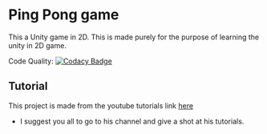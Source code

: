 # Ping Pong game
This a Unity game in 2D. This is made purely for the purpose of learning the unity in 2D game.

Code Quality: [![Codacy Badge](https://api.codacy.com/project/badge/Grade/2b0698cea83048068afc962ba7efc1f0)](https://www.codacy.com/app/Hemanth759/Ping-Pong-game?utm_source=github.com&amp;utm_medium=referral&amp;utm_content=Hemanth759/Ping-Pong-game&amp;utm_campaign=Badge_Grade)

## Tutorial
This project is made from the youtube tutorials link [here](https://www.youtube.com/playlist?list=PLPV2KyIb3jR4_IYZY2V0G3IUYcx1zZkJe)
* I suggest you all to go to his channel and give a shot at his tutorials.
